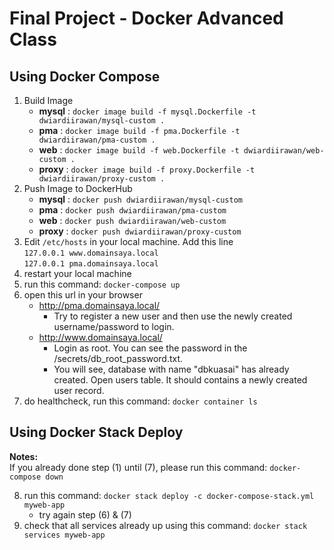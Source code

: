 # Final Project - Docker Advanced Class

## **Using Docker Compose**

1) Build Image
   * **mysql**  : `docker image build -f mysql.Dockerfile -t dwiardiirawan/mysql-custom .`
   * **pma**    : `docker image build -f pma.Dockerfile -t dwiardiirawan/pma-custom .`
   * **web**    : `docker image build -f web.Dockerfile -t dwiardiirawan/web-custom .`
   * **proxy**  : `docker image build -f proxy.Dockerfile -t dwiardiirawan/proxy-custom .`
2) Push Image to DockerHub
   * **mysql**  : `docker push dwiardiirawan/mysql-custom`
   * **pma**    : `docker push dwiardiirawan/pma-custom` 
   * **web**    : `docker push dwiardiirawan/web-custom` 
   * **proxy**  : `docker push dwiardiirawan/proxy-custom` 
3) Edit `/etc/hosts` in your local machine. Add this line <br />
   `127.0.0.1 www.domainsaya.local` <br />
   `127.0.0.1 pma.domainsaya.local`
4) restart your local machine
5) run this command: `docker-compose up`
6) open this url in your browser
   * http://pma.domainsaya.local/ 
      * Try to register a new user and then use the newly created username/password to login.
   * http://www.domainsaya.local/
      * Login as root. You can see the password in the /secrets/db_root_password.txt.
      * You will see, database with name "dbkuasai" has already created. Open users table. It should contains a newly created user record.
7) do healthcheck, run this command: `docker container ls`

## **Using Docker Stack Deploy**
**Notes:** <br />
If you already done step (1) until (7), please run this command: `docker-compose down`

8) run this command: `docker stack deploy -c docker-compose-stack.yml myweb-app`
   * try again step (6) & (7)
9) check that all services already up using this command: `docker stack services myweb-app`
